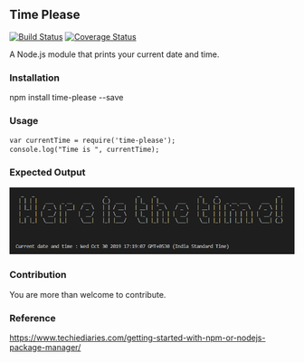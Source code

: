 ## Time Please
[![Build Status](https://travis-ci.org/naman1303/time-please.svg?branch=master)](https://travis-ci.org/naman1303/time-please) [![Coverage Status](https://coveralls.io/repos/github/naman1303/time-please/badge.svg?branch=master)](https://coveralls.io/github/naman1303/time-please?branch=master)

A Node.js module that prints your current date and time.


### Installation
npm install time-please --save


### Usage
```
var currentTime = require('time-please');
console.log("Time is ", currentTime);
```

### Expected Output
![Expected Output](https://raw.githubusercontent.com/naman1303/images/master/time-please.PNG)


### Contribution
You are more than welcome to contribute.


### Reference
https://www.techiediaries.com/getting-started-with-npm-or-nodejs-package-manager/
